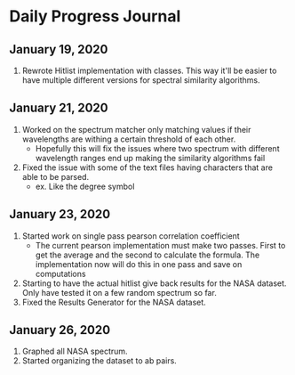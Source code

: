 # Daily Progress Journal

## January 19, 2020

1. Rewrote Hitlist implementation with classes. This way it'll be easier to have multiple different versions for spectral similarity algorithms.

## January 21, 2020

1. Worked on the spectrum matcher only matching values if their wavelengths are withing a certain threshold of each other.
    - Hopefully this will fix the issues where two spectrum with different wavelength ranges end up making the similarity algorithms fail
2. Fixed the issue with some of the text files having characters that are able to be parsed.
    - ex. Like the degree symbol

## January 23, 2020

1. Started work on single pass pearson correlation coefficient
    - The current pearson implementation must make two passes. First to get the average and the second to calculate the formula. The implementation now will do this in one pass and save on computations
2. Starting to have the actual hitlist give back results for the NASA dataset. Only have tested it on a few random spectrum so far.
3. Fixed the Results Generator for the NASA dataset.

## January 26, 2020

1. Graphed all NASA spectrum.
2. Started organizing the dataset to ab pairs.
